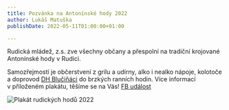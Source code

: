 ```yaml
---
title: Pozvánka na Antonínské hody 2022
author: Lukáš Matuška
publishDate: 2022-05-11T01:00:00+01:00

---
```


Rudická mládež, z.s. zve všechny občany a&nbsp;přespolní na tradiční krojované Antonínské hody v&nbsp;Rudici.

<!--more-->

Samozřejmostí je občerstvení z&nbsp;grilu a udírny, alko i nealko nápoje, kolotoče a&nbsp;doprovod [DH Blučiňáci](https://www.blucinaci.cz/) do brzkých ranních hodin.
Více informací v&nbsp;přiloženém plakátu, těšíme se na Vás! [FB událost](https://fb.me/e/2yXbEOfAb)

![Plakát rudických hodů 2022](./images/plakat_hode_2022.jpg)
